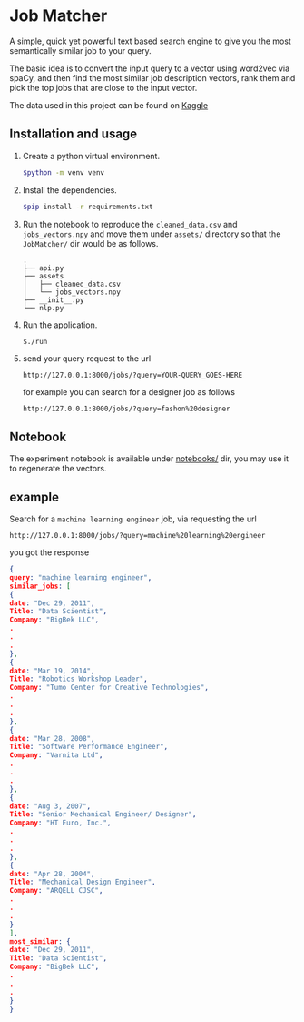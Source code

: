 # Job Matcher

A simple, quick yet powerful text based search engine to give you the most semantically similar job to your query.

The basic idea is to convert the input query to a vector using word2vec via spaCy, and then find the most similar job description vectors, rank them and pick the top jobs that are close to the input vector.

The data used in this project can be found on [Kaggle](https://www.kaggle.com/madhab/jobposts)

## Installation and usage

1. Create a python virtual environment.

    ```bash
    $python -m venv venv
    ```

2. Install the dependencies.

    ```bash
    $pip install -r requirements.txt
    ```

3. Run the notebook to reproduce the `cleaned_data.csv` and `jobs_vectors.npy` and move them under `assets/` directory so that the `JobMatcher/` dir would be as follows.

    ```raw
    .
    ├── api.py
    ├── assets
    │   ├── cleaned_data.csv
    │   └── jobs_vectors.npy
    ├── __init__.py
    └── nlp.py
    ```

4. Run the application.

    ```bash
    $./run
    ```

5. send your query request to the url

    `http://127.0.0.1:8000/jobs/?query=YOUR-QUERY_GOES-HERE`

    for example you can search for a designer job as follows

    `http://127.0.0.1:8000/jobs/?query=fashon%20designer`

## Notebook

The experiment notebook is available under [notebooks/](notebooks/) dir, you may use it to regenerate the vectors.

## example

Search for a `machine learning engineer` job, via requesting the url

`http://127.0.0.1:8000/jobs/?query=machine%20learning%20engineer`

you got the response

```json
{
query: "machine learning engineer",
similar_jobs: [
{
date: "Dec 29, 2011",
Title: "Data Scientist",
Company: "BigBek LLC",
.
.
.
},
{
date: "Mar 19, 2014",
Title: "Robotics Workshop Leader",
Company: "Tumo Center for Creative Technologies",
.
.
.
},
{
date: "Mar 28, 2008",
Title: "Software Performance Engineer",
Company: "Varnita Ltd",
.
.
.
},
{
date: "Aug 3, 2007",
Title: "Senior Mechanical Engineer/ Designer",
Company: "HT Euro, Inc.",
.
.
.
},
{
date: "Apr 28, 2004",
Title: "Mechanical Design Engineer",
Company: "ARQELL CJSC",
.
.
.
}
],
most_similar: {
date: "Dec 29, 2011",
Title: "Data Scientist",
Company: "BigBek LLC",
.
.
.
}
}
```

